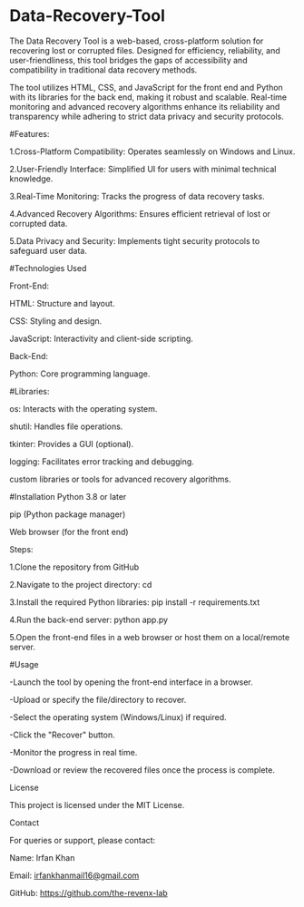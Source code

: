 # Data-Recovery-Tool
The Data Recovery Tool is a web-based, cross-platform solution for recovering lost or corrupted files. Designed for efficiency, reliability, and user-friendliness, this tool bridges the gaps of accessibility and compatibility in traditional data recovery methods. 

The tool utilizes HTML, CSS, and JavaScript for the front end and Python with its libraries for the back end, making it robust and scalable. Real-time monitoring and advanced recovery algorithms enhance its reliability and transparency while adhering to strict data privacy and security protocols.

#Features:

1.Cross-Platform Compatibility: Operates seamlessly on Windows and Linux.

2.User-Friendly Interface: Simplified UI for users with minimal technical knowledge.

3.Real-Time Monitoring: Tracks the progress of data recovery tasks.

4.Advanced Recovery Algorithms: Ensures efficient retrieval of lost or corrupted data.

5.Data Privacy and Security: Implements tight security protocols to safeguard user data.

#Technologies Used

Front-End:

HTML: Structure and layout.

CSS: Styling and design.

JavaScript: Interactivity and client-side scripting.

Back-End:

Python: Core programming language.

#Libraries:

os: Interacts with the operating system.

shutil: Handles file operations.

tkinter: Provides a GUI (optional).

logging: Facilitates error tracking and debugging.

custom libraries or tools for advanced recovery algorithms.

#Installation
Python 3.8 or later

pip (Python package manager)

Web browser (for the front end)

Steps:

1.Clone the repository from GitHub

2.Navigate to the project directory:
  cd <repository-name>
  
3.Install the required Python libraries:
  pip install -r requirements.txt
  
4.Run the back-end server:
  python app.py
  
5.Open the front-end files in a web browser or host them on a local/remote server.


#Usage

-Launch the tool by opening the front-end interface in a browser.

-Upload or specify the file/directory to recover.

-Select the operating system (Windows/Linux) if required.

-Click the "Recover" button.

-Monitor the progress in real time.

-Download or review the recovered files once the process is complete.

License

This project is licensed under the MIT License.

Contact

For queries or support, please contact:

Name: Irfan Khan

Email: irfankhanmail16@gmail.com

GitHub: https://github.com/the-revenx-lab



